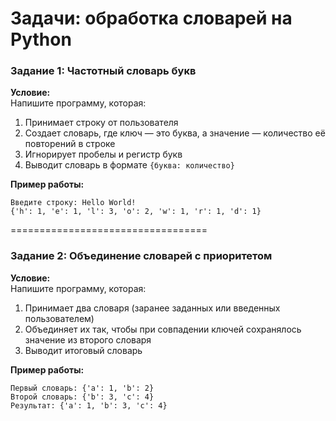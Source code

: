 # **Задачи: обработка словарей на Python**
### **Задание 1: Частотный словарь букв**  
**Условие:**  
Напишите программу, которая:  
1. Принимает строку от пользователя  
2. Создает словарь, где ключ — это буква, а значение — количество её повторений в строке  
3. Игнорирует пробелы и регистр букв  
4. Выводит словарь в формате `{буква: количество}`  

**Пример работы:**  
```
Введите строку: Hello World!
{'h': 1, 'e': 1, 'l': 3, 'o': 2, 'w': 1, 'r': 1, 'd': 1}
```
==================================
### **Задание 2: Объединение словарей с приоритетом**  
**Условие:**  
Напишите программу, которая:  
1. Принимает два словаря (заранее заданных или введенных пользователем)  
2. Объединяет их так, чтобы при совпадении ключей сохранялось значение из второго словаря  
3. Выводит итоговый словарь  

**Пример работы:**  
```
Первый словарь: {'a': 1, 'b': 2}
Второй словарь: {'b': 3, 'c': 4}
Результат: {'a': 1, 'b': 3, 'c': 4}
```
